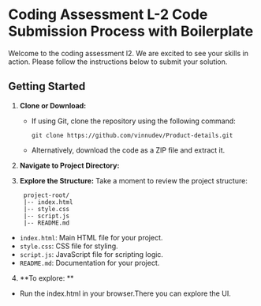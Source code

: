 # Coding Assessment L-2 Code Submission Process with Boilerplate

Welcome to the coding assessment l2. We are excited to see your skills in action. Please follow the instructions below to submit your solution.

## Getting Started

1. **Clone or Download:**
   - If using Git, clone the repository using the following command:
     ```
     git clone https://github.com/vinnudev/Product-details.git
     ```
   - Alternatively, download the code as a ZIP file and extract it.

2. **Navigate to Project Directory:**

3. **Explore the Structure:**
Take a moment to review the project structure:

        project-root/
        |-- index.html
        |-- style.css
        |-- script.js
        |-- README.md
- `index.html`: Main HTML file for your project.
- `style.css`: CSS file for styling.
- `script.js`: JavaScript file for scripting logic.
- `README.md`: Documentation for your project.
4. **To explore: **
- Run the index.html in your browser.There you can explore the UI.
